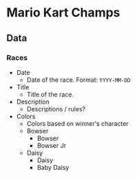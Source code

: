 # Mario Kart Champs

## Data

### Races

- Date
  - Date of the race. Format: `YYYY-MM-DD`
- Title
  - Title of the race.
- Description
  - Descriptions / rules?
- Colors
  - Colors based on winner's character
  - Bowser
    - Bowser
    - Bowser Jr
  - Daisy
    - Daisy
    - Baby Daisy